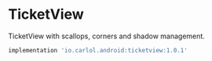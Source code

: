# TicketView
TicketView with scallops, corners and shadow management.

```gradle
implementation 'io.carlol.android:ticketview:1.0.1'
```